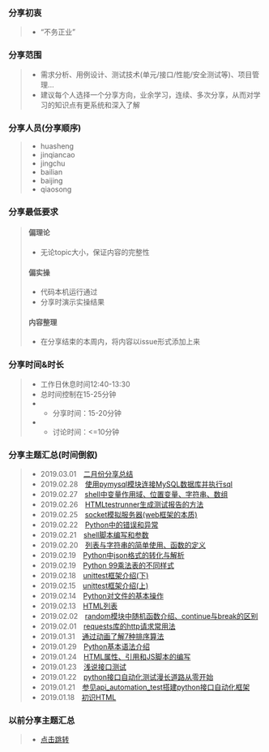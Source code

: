 ### 分享初衷
>+ “不务正业”

### 分享范围
>+ 需求分析、用例设计、测试技术(单元/接口/性能/安全测试等)、项目管理...
>+ 建议每个人选择一个分享方向，业余学习，连续、多次分享，从而对学习的知识点有更系统和深入了解

### 分享人员(分享顺序)
>+ huasheng
>+ jinqiancao
>+ jingchu
>+ bailian
>+ baijing
>+ qiaosong

### 分享最低要求
>#### 偏理论
>+ 无论topic大小，保证内容的完整性
>#### 偏实操
>+ 代码本机运行通过
>+ 分享时演示实操结果
>#### 内容整理
>+ 在分享结束的本周内，将内容以issue形式添加上来

### 分享时间&时长
>+ 工作日休息时间12:40-13:30
>+ 总时间控制在15-25分钟
>+  + 分享时间：15-20分钟
>+  + 讨论时间：<=10分钟
 
### 分享主题汇总(时间倒叙)
>+ 2019.03.01&emsp;[二月份分享总结](https://github.com/chzhiyi/-KnowledgeShare/issues/22)
>+ 2019.02.28&emsp;[使用pymysql模块连接MySQL数据库并执行sql](https://github.com/chzhiyi/-KnowledgeShare/issues/23)
>+ 2019.02.27&emsp;[shell中变量作用域、位置变量、字符串、数组](https://github.com/chzhiyi/-KnowledgeShare/issues/21)
>+ 2019.02.26&emsp;[HTMLtestrunner生成测试报告的方法](https://github.com/chzhiyi/-KnowledgeShare/issues/20)
>+ 2019.02.25&emsp;[socket模拟服务器(web框架的本质)](https://github.com/chzhiyi/-KnowledgeShare/issues/19)
>+ 2019.02.22&emsp;[Python中的错误和异常](https://github.com/chzhiyi/-KnowledgeShare/issues/18)
>+ 2019.02.21&emsp;[shell脚本编写和参数](https://github.com/chzhiyi/-KnowledgeShare/issues/17)
>+ 2019.02.20&emsp;[列表与字符串的简单使用、函数的定义](https://github.com/chzhiyi/-KnowledgeShare/issues/16)
>+ 2019.02.19&emsp;[Python中json格式的转化与解析](https://github.com/chzhiyi/-KnowledgeShare/issues/15)
>+ 2019.02.19&emsp;[Python 99乘法表的不同样式](https://github.com/chzhiyi/-KnowledgeShare/issues/14)
>+ 2019.02.18&emsp;[unittest框架介绍(下)](https://github.com/chzhiyi/-KnowledgeShare/issues/13)
>+ 2019.02.15&emsp;[unittest框架介绍(上)](https://github.com/chzhiyi/-KnowledgeShare/issues/12)
>+ 2019.02.14&emsp;[Python对文件的基本操作](https://github.com/chzhiyi/-KnowledgeShare/issues/11)
>+ 2019.02.13&emsp;[HTML列表](https://github.com/chzhiyi/-KnowledgeShare/issues/10)
>+ 2019.02.02&emsp;[random模块中随机函数介绍、continue与break的区别](https://github.com/chzhiyi/-KnowledgeShare/issues/9)
>+ 2019.02.01&emsp;[requests库的http请求常用法](https://github.com/chzhiyi/-KnowledgeShare/issues/8)
>+ 2019.01.31&emsp;[通过动画了解7种排序算法](https://github.com/chzhiyi/-KnowledgeShare/issues/7)
>+ 2019.01.29&emsp;[Python基本语法介绍](https://github.com/chzhiyi/-KnowledgeShare/issues/4)
>+ 2019.01.24&emsp;[HTML属性、引用和JS脚本的编写](https://github.com/chzhiyi/-KnowledgeShare/issues/6)
>+ 2019.01.23&emsp;[浅说接口测试](https://github.com/chzhiyi/-KnowledgeShare/issues/5)
>+ 2019.01.22&emsp;[python接口自动化测试漫长道路从零开始](https://github.com/chzhiyi/-KnowledgeShare/issues/3)
>+ 2019.01.21&emsp;[参见api_automation_test搭建python接口自动化框架](https://github.com/chzhiyi/-KnowledgeShare/issues/1)
>+ 2019.01.18&emsp;[初识HTML](https://github.com/chzhiyi/-KnowledgeShare/issues/2)
### 以前分享主题汇总
>+ [点击跳转](https://github.com/chzhiyi/-KnowledgeShare/blob/master/20181114-20190117%E5%88%86%E4%BA%AB%E4%B8%BB%E9%A2%98%E6%B1%87%E6%80%BB.md)
